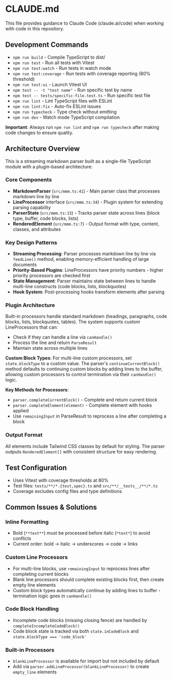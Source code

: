 # CLAUDE.md

This file provides guidance to Claude Code (claude.ai/code) when working with code in this repository.

## Development Commands

- `npm run build` - Compile TypeScript to dist/
- `npm run test` - Run all tests with Vitest
- `npm run test:watch` - Run tests in watch mode
- `npm run test:coverage` - Run tests with coverage reporting (80% threshold)
- `npm run test:ui` - Launch Vitest UI
- `npm test -- -t "test name"` - Run specific test by name
- `npm test -- tests/specific-file.test.ts` - Run specific test file
- `npm run lint` - Lint TypeScript files with ESLint
- `npm run lint:fix` - Auto-fix ESLint issues
- `npm run typecheck` - Type check without emitting
- `npm run dev` - Watch mode TypeScript compilation

**Important**: Always run `npm run lint` and `npm run typecheck` after making code changes to ensure quality.

## Architecture Overview

This is a streaming markdown parser built as a single-file TypeScript module with a plugin-based architecture:

### Core Components

- **MarkdownParser** (`src/mmm.ts:41`) - Main parser class that processes markdown line by line
- **LineProcessor** interface (`src/mmm.ts:34`) - Plugin system for extending parsing capability
- **ParserState** (`src/mmm.ts:15`) - Tracks parser state across lines (block type, buffer, code blocks, lists)
- **RenderedElement** (`src/mmm.ts:7`) - Output format with type, content, classes, and attributes

### Key Design Patterns

- **Streaming Processing**: Parser processes markdown line by line via `feedLine()` method, enabling memory-efficient handling of large documents
- **Priority-Based Plugins**: LineProcessors have priority numbers - higher priority processors are checked first
- **State Management**: Parser maintains state between lines to handle multi-line constructs (code blocks, lists, blockquotes)
- **Hook System**: Post-processing hooks transform elements after parsing

### Plugin Architecture

Built-in processors handle standard markdown (headings, paragraphs, code blocks, lists, blockquotes, tables). The system supports custom LineProcessors that can:
- Check if they can handle a line via `canHandle()`
- Process the line and return `ParseResult`
- Maintain state across multiple lines

**Custom Block Types**: For multi-line custom processors, set `state.blockType` to a custom value. The parser's `continueCurrentBlock()` method defaults to continuing custom blocks by adding lines to the buffer, allowing custom processors to control termination via their `canHandle()` logic.

**Key Methods for Processors**:
- `parser.completeCurrentBlock()` - Complete and return current block
- `parser.completeElement(element)` - Complete element with hooks applied
- Use `remainingInput` in ParseResult to reprocess a line after completing a block

### Output Format

All elements include Tailwind CSS classes by default for styling. The parser outputs `RenderedElement[]` with consistent structure for easy rendering.

## Test Configuration

- Uses Vitest with coverage thresholds at 80%
- Test files: `tests/**/*.{test,spec}.ts` and `src/**/__tests__/**/*.ts`
- Coverage excludes config files and type definitions

## Common Issues & Solutions

### Inline Formatting
- Bold (`**text**`) must be processed before italic (`*text*`) to avoid conflicts
- Current order: bold → italic → underscores → code → links

### Custom Line Processors
- For multi-line blocks, use `remainingInput` to reprocess lines after completing current blocks
- Blank line processors should complete existing blocks first, then create empty line elements
- Custom block types automatically continue by adding lines to buffer - termination logic goes in `canHandle()`

### Code Block Handling
- Incomplete code blocks (missing closing fence) are handled by `completeIncompleteCodeBlock()`
- Code block state is tracked via both `state.inCodeBlock` and `state.blockType === 'code_block'`

### Built-in Processors
- `blankLineProcessor` is available for import but not included by default
- Add via `parser.addLineProcessor(blankLineProcessor)` to create `empty_line` elements